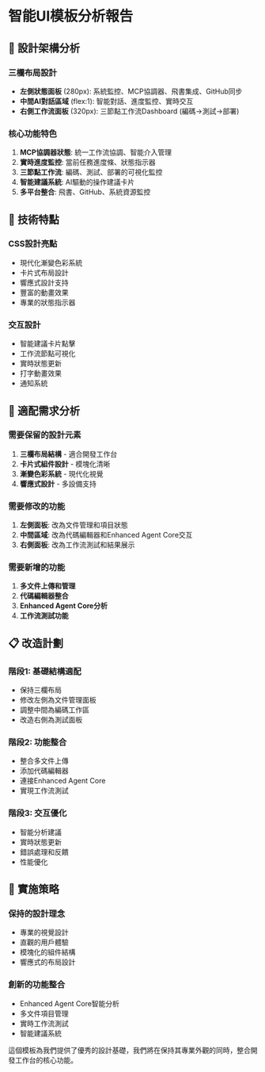 # 智能UI模板分析報告

## 🎨 **設計架構分析**

### **三欄布局設計**
- **左側狀態面板** (280px): 系統監控、MCP協調器、飛書集成、GitHub同步
- **中間AI對話區域** (flex:1): 智能對話、進度監控、實時交互
- **右側工作流面板** (320px): 三節點工作流Dashboard (編碼→測試→部署)

### **核心功能特色**
1. **MCP協調器狀態**: 統一工作流協調、智能介入管理
2. **實時進度監控**: 當前任務進度條、狀態指示器
3. **三節點工作流**: 編碼、測試、部署的可視化監控
4. **智能建議系統**: AI驅動的操作建議卡片
5. **多平台整合**: 飛書、GitHub、系統資源監控

## 🔧 **技術特點**

### **CSS設計亮點**
- 現代化漸變色彩系統
- 卡片式布局設計
- 響應式設計支持
- 豐富的動畫效果
- 專業的狀態指示器

### **交互設計**
- 智能建議卡片點擊
- 工作流節點可視化
- 實時狀態更新
- 打字動畫效果
- 通知系統

## 🎯 **適配需求分析**

### **需要保留的設計元素**
1. **三欄布局結構** - 適合開發工作台
2. **卡片式組件設計** - 模塊化清晰
3. **漸變色彩系統** - 現代化視覺
4. **響應式設計** - 多設備支持

### **需要修改的功能**
1. **左側面板**: 改為文件管理和項目狀態
2. **中間區域**: 改為代碼編輯器和Enhanced Agent Core交互
3. **右側面板**: 改為工作流測試和結果展示

### **需要新增的功能**
1. **多文件上傳和管理**
2. **代碼編輯器整合**
3. **Enhanced Agent Core分析**
4. **工作流測試功能**

## 📋 **改造計劃**

### **階段1: 基礎結構適配**
- 保持三欄布局
- 修改左側為文件管理面板
- 調整中間為編碼工作區
- 改造右側為測試面板

### **階段2: 功能整合**
- 整合多文件上傳
- 添加代碼編輯器
- 連接Enhanced Agent Core
- 實現工作流測試

### **階段3: 交互優化**
- 智能分析建議
- 實時狀態更新
- 錯誤處理和反饋
- 性能優化

## 🚀 **實施策略**

### **保持的設計理念**
- 專業的視覺設計
- 直觀的用戶體驗
- 模塊化的組件結構
- 響應式的布局設計

### **創新的功能整合**
- Enhanced Agent Core智能分析
- 多文件項目管理
- 實時工作流測試
- 智能建議系統

這個模板為我們提供了優秀的設計基礎，我們將在保持其專業外觀的同時，整合開發工作台的核心功能。

